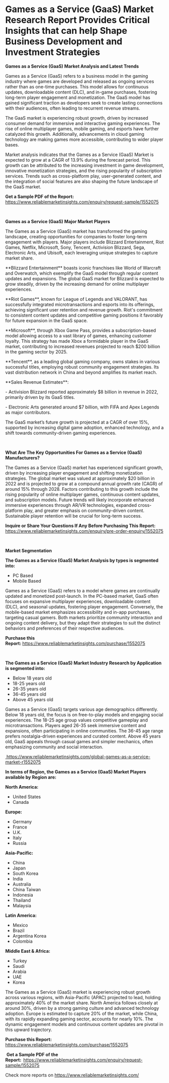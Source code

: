 <p><h1>Games as a Service (GaaS) Market Research Report Provides Critical Insights that can help Shape Business Development and Investment Strategies</h1></p><p><strong>Games as a Service (GaaS) Market Analysis and Latest Trends</strong></p>
<p><p>Games as a Service (GaaS) refers to a business model in the gaming industry where games are developed and released as ongoing services rather than as one-time purchases. This model allows for continuous updates, downloadable content (DLC), and in-game purchases, fostering long-term player engagement and monetization. The GaaS model has gained significant traction as developers seek to create lasting connections with their audiences, often leading to recurrent revenue streams.</p><p>The GaaS market is experiencing robust growth, driven by increased consumer demand for immersive and interactive gaming experiences. The rise of online multiplayer games, mobile gaming, and esports have further catalyzed this growth. Additionally, advancements in cloud gaming technology are making games more accessible, contributing to wider player bases.</p><p>Market analysis indicates that the Games as a Service (GaaS) Market is expected to grow at a CAGR of 13.9% during the forecast period. This growth can be attributed to the increasing investment in game development, innovative monetization strategies, and the rising popularity of subscription services. Trends such as cross-platform play, user-generated content, and the integration of social features are also shaping the future landscape of the GaaS market.</p></p>
<p><strong>Get a Sample PDF of the Report:&nbsp;</strong> <a href="https://www.reliablemarketinsights.com/enquiry/request-sample/1552075?utm_campaign=2530&utm_medium=2&utm_source=Github&utm_content=ia&utm_term=11032025&utm_id=games-as-a-service-gaas">https://www.reliablemarketinsights.com/enquiry/request-sample/1552075</a></p>
<p>&nbsp;</p>
<p><strong>Games as a Service (GaaS) Major Market Players</strong></p>
<p><p>The Games as a Service (GaaS) market has transformed the gaming landscape, creating opportunities for companies to foster long-term engagement with players. Major players include Blizzard Entertainment, Riot Games, Netflix, Microsoft, Sony, Tencent, Activision Blizzard, Sega, Electronic Arts, and Ubisoft, each leveraging unique strategies to capture market share.</p><p>**Blizzard Entertainment** boasts iconic franchises like World of Warcraft and Overwatch, which exemplify the GaaS model through regular content updates and expansions. The global GaaS market for Blizzard is expected to grow steadily, driven by the increasing demand for online multiplayer experiences.</p><p>**Riot Games**, known for League of Legends and VALORANT, has successfully integrated microtransactions and esports into its offerings, achieving significant user retention and revenue growth. Riot's commitment to consistent content updates and competitive gaming positions it favorably for future expansion in the GaaS space.</p><p>**Microsoft**, through Xbox Game Pass, provides a subscription-based model allowing access to a vast library of games, enhancing customer loyalty. This strategy has made Xbox a formidable player in the GaaS market, contributing to increased revenues projected to reach $200 billion in the gaming sector by 2025.</p><p>**Tencent**, as a leading global gaming company, owns stakes in various successful titles, employing robust community engagement strategies. Its vast distribution network in China and beyond amplifies its market reach.</p><p>**Sales Revenue Estimates**: </p><p>- Activision Blizzard reported approximately $8 billion in revenue in 2022, primarily driven by its GaaS titles.</p><p>- Electronic Arts generated around $7 billion, with FIFA and Apex Legends as major contributors.</p><p>The GaaS market’s future growth is projected at a CAGR of over 15%, supported by increasing digital game adoption, enhanced technology, and a shift towards community-driven gaming experiences.</p></p>
<p>&nbsp;</p>
<p><strong>What Are The Key Opportunities For Games as a Service (GaaS) Manufacturers?</strong></p>
<p><p>The Games as a Service (GaaS) market has experienced significant growth, driven by increasing player engagement and shifting monetization strategies. The global market was valued at approximately $20 billion in 2022 and is projected to grow at a compound annual growth rate (CAGR) of around 15% through 2028. Factors contributing to this growth include the rising popularity of online multiplayer games, continuous content updates, and subscription models. Future trends will likely incorporate enhanced immersive experiences through AR/VR technologies, expanded cross-platform play, and greater emphasis on community-driven content. Sustainable player retention will be crucial for long-term success.</p></p>
<p><strong>Inquire or Share Your Questions If Any Before Purchasing This Report:</strong> <a href="https://www.reliablemarketinsights.com/enquiry/pre-order-enquiry/1552075?utm_campaign=2530&utm_medium=2&utm_source=Github&utm_content=ia&utm_term=11032025&utm_id=games-as-a-service-gaas">https://www.reliablemarketinsights.com/enquiry/pre-order-enquiry/1552075</a></p>
<p>&nbsp;</p>
<p><strong>Market Segmentation</strong></p>
<p><strong>The Games as a Service (GaaS) Market Analysis by types is segmented into:</strong></p>
<p><ul><li>PC Based</li><li>Mobile Based</li></ul></p>
<p><p>Games as a Service (GaaS) refers to a model where games are continually updated and monetized post-launch. In the PC-based market, GaaS often focuses on expansive multiplayer experiences, downloadable content (DLC), and seasonal updates, fostering player engagement. Conversely, the mobile-based market emphasizes accessibility and in-app purchases, targeting casual gamers. Both markets prioritize community interaction and ongoing content delivery, but they adapt their strategies to suit the distinct behaviors and preferences of their respective audiences.</p></p>
<p><strong>Purchase this Report:&nbsp;</strong><a href="https://www.reliablemarketinsights.com/purchase/1552075?utm_campaign=2530&utm_medium=2&utm_source=Github&utm_content=ia&utm_term=11032025&utm_id=games-as-a-service-gaas">https://www.reliablemarketinsights.com/purchase/1552075</a></p>
<p>&nbsp;</p>
<p><strong>The Games as a Service (GaaS) Market Industry Research by Application is segmented into:</strong></p>
<p><ul><li>Below 18 years old</li><li>18-25 years old</li><li>26-35 years old</li><li>36-45 years old</li><li>Above 45 years old</li></ul></p>
<p><p>Games as a Service (GaaS) targets various age demographics differently. Below 18 years old, the focus is on free-to-play models and engaging social experiences. The 18-25 age group values competitive gameplay and microtransactions. Players aged 26-35 seek immersive content and expansions, often participating in online communities. The 36-45 age range prefers nostalgia-driven experiences and curated content. Above 45 years old, GaaS appeals through casual games and simpler mechanics, often emphasizing community and social interaction.</p></p>
<p><a href="https://www.reliablemarketinsights.com/global-games-as-a-service-market-r1552075?utm_campaign=2530&utm_medium=2&utm_source=Github&utm_content=ia&utm_term=11032025&utm_id=games-as-a-service-gaas">&nbsp;https://www.reliablemarketinsights.com/global-games-as-a-service-market-r1552075</a></p>
<p><strong>In terms of Region, the Games as a Service (GaaS) Market Players available by Region are:</strong></p>
<p>
    <p> <strong> North America: </strong>
        <ul>
            <li>United States</li>
            <li>Canada</li>
        </ul>
        </p> 
    <p> <strong> Europe: </strong>
        <ul>
            <li>Germany</li>
            <li>France</li>
            <li>U.K.</li>
            <li>Italy</li>
            <li>Russia</li>
        </ul>
        </p> 
    <p> <strong> Asia-Pacific: </strong>
        <ul>
            <li>China</li>
            <li>Japan</li>
            <li>South Korea</li>
            <li>India</li>
            <li>Australia</li>
            <li>China Taiwan</li>
            <li>Indonesia</li>
            <li>Thailand</li>
            <li>Malaysia</li>
        </ul>
        </p> 
    <p> <strong> Latin America: </strong>
        <ul>
            <li>Mexico</li>
            <li>Brazil</li>
            <li>Argentina Korea</li>
            <li>Colombia</li>
        </ul>
        </p> 
    <p> <strong> Middle East & Africa: </strong>
        <ul>
            <li>Turkey</li>
            <li>Saudi</li>
            <li>Arabia</li>
            <li>UAE</li>
            <li>Korea</li>
        </ul>
    </p>
    </p>
<p><p>The Games as a Service (GaaS) market is experiencing robust growth across various regions, with Asia-Pacific (APAC) projected to lead, holding approximately 40% of the market share. North America follows closely at around 30%, driven by a strong gaming culture and advanced technology adoption. Europe is estimated to capture 20% of the market, while China, with its rapidly expanding gaming sector, accounts for nearly 10%. The dynamic engagement models and continuous content updates are pivotal in this upward trajectory.</p></p>
<p><strong>Purchase this Report: </strong><a href="https://www.reliablemarketinsights.com/purchase/1552075?utm_campaign=2530&utm_medium=2&utm_source=Github&utm_content=ia&utm_term=11032025&utm_id=games-as-a-service-gaas">https://www.reliablemarketinsights.com/purchase/1552075</a></p>
<p>&nbsp;<strong>Get a Sample PDF of the Report:&nbsp;&nbsp;</strong><a href="https://www.reliablemarketinsights.com/enquiry/request-sample/1552075?utm_campaign=2530&utm_medium=2&utm_source=Github&utm_content=ia&utm_term=11032025&utm_id=games-as-a-service-gaas">https://www.reliablemarketinsights.com/enquiry/request-sample/1552075</a></p>
<p><strong></strong></p>
<p>Check more reports on <a href="https://www.reliablemarketinsights.com/?utm_campaign=2530&utm_medium=2&utm_source=Github&utm_content=ia&utm_term=11032025&utm_id=games-as-a-service-gaas">https://www.reliablemarketinsights.com/</a></p>